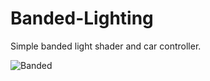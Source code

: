 # Banded-Lighting
Simple banded light shader and car controller.

![Banded](https://github.com/yixx759/Banded-Lighting/assets/126923383/335cedb9-96fa-49a2-90df-3a01f33b51af)
